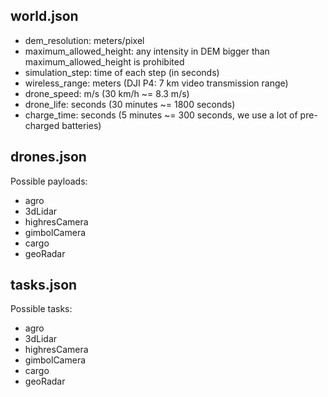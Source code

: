 ## world.json

 - dem_resolution: meters/pixel
 - maximum_allowed_height: any intensity in DEM bigger than maximum_allowed_height is prohibited
 - simulation_step: time of each step (in seconds)
 - wireless_range: meters (DJI P4: 7 km video transmission range)
 - drone_speed: m/s (30 km/h ~= 8.3 m/s)
 - drone_life: seconds (30 minutes ~= 1800 seconds)
 - charge_time: seconds (5 minutes ~= 300 seconds, we use a lot of pre-charged batteries)

## drones.json

Possible payloads:

 - agro
 - 3dLidar
 - highresCamera
 - gimbolCamera
 - cargo
 - geoRadar

## tasks.json

Possible tasks:

 - agro
 - 3dLidar
 - highresCamera
 - gimbolCamera
 - cargo
 - geoRadar


